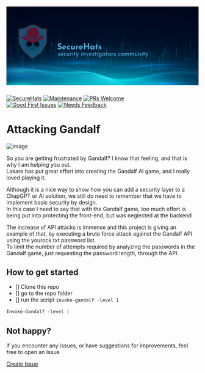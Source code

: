 ![logo](./media/sh-banner.png)
=========
[![SecureHats](https://img.shields.io/badge/Open_Threat_Research-Community-brightgreen.svg)](https://twitter.com/dijkmanrogier)
[![Maintenance](https://img.shields.io/maintenance/yes/2023.svg?style=flat-square)]()
[![PRs Welcome](https://img.shields.io/badge/PRs-welcome-brightgreen.svg?style=flat-square)](http://makeapullrequest.com)</br>
[![Good First Issues](https://img.shields.io/github/issues/securehats/toolbox/good%20first%20issue?color=important&label=good%20first%20issue&style=flat)](https://github.com/securehats/toolbox/issues?q=is%3Aissue+is%3Aopen+label%3A%22good+first+issue%22)
[![Needs Feedback](https://img.shields.io/github/issues/securehats/toolbox/needs%20feedback?color=blue&label=needs%20feedback%20&style=flat)](https://github.com/securehats/toolbox/issues?q=is%3Aopen+is%3Aissue+label%3A%22needs+feedback%22)

# Attacking Gandalf

![image](https://github.com/SecureHats/gandalf/assets/40334679/6f9aca2e-1f0e-470b-8a6c-ee94109b575b)


So you are getting frustrated by Gandalf? I know that feeling, and that is why I am helping you out.  
Lakare has put great effort into creating the Gandalf AI game, and I really loved playing it.

Although it is a nice way to show how you can add a security layer to a ChapGPT or AI solution, we still do need to remember that we have to implement basic security by design.  
In this case I need to say that with the Gandalf game, too much effort is being put into protecting the front-end, but was neglected at the backend  

The increase of API attacks is immense and this project is giving an example of that, by executing a brute force attack against the Gandalf API using the yourock.txt password list.  
To limit the number of attempts required by analyzing the passwords in the Gandalf game, just requesting the password length, through the API.

## How to get started

- [] Clone this repo
- [] go to the repo folder
- [] run the script `invoke-gandalf -level 1`

```powershell
Invoke-Gandalf -level 1
```
## Not happy?

If you encounter any issues, or have suggestions for improvements, feel free to open an Issue

[Create Issue](../../issues/new/choose)
